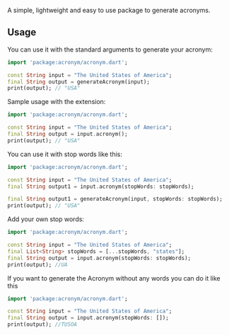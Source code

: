 A simple, lightweight and easy to use package to generate acronyms.

## Usage

You can use it with the standard arguments to generate your acronym:
```dart
import 'package:acronym/acronym.dart';

const String input = "The United States of America";
final String output = generateAcronym(input);
print(output); // "USA"
```

Sample usage with the extension:
```dart
import 'package:acronym/acronym.dart';

const String input = "The United States of America";
final String output = input.acronym();
print(output); // "USA"
```

You can use it with stop words like this:
```dart
import 'package:acronym/acronym.dart';

const String input = "The United States of America";
final String output1 = input.acronym(stopWords: stopWords);

final String output1 = generateAcronym(input, stopWords: stopWords);
print(output); // "USA"
```

Add your own stop words:
```dart
import 'package:acronym/acronym.dart';

const String input = "The United States of America";
final List<String> stopWords = [...stopWords, "states"];
final String output = input.acronym(stopWords: stopWords);
print(output); //UA
```

If you want to generate the Acronym without any words you can do it like this
```dart
import 'package:acronym/acronym.dart';

const String input = "The United States of America";
final String output = input.acronym(stopWords: []);
print(output); //TUSOA
```
